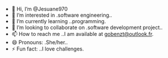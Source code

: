 - 👋 Hi, I’m @Jesuane970
- 👀 I’m interested in .software engineering..
- 🌱 I’m currently learning ..programming.
- 💞️ I’m looking to collaborate on .software development project..
- 📫 How to reach me ..I am available at gobenzt@outlook.fr.
- 😄 Pronouns: .She/her..
- ⚡ Fun fact: ..I love challenges.

<!---
Jesuane970/Jesuane970 is a ✨ special ✨ repository because its `README.md` (this file) appears on your GitHub profile.
You can click the Preview link to take a look at your changes.
--->
